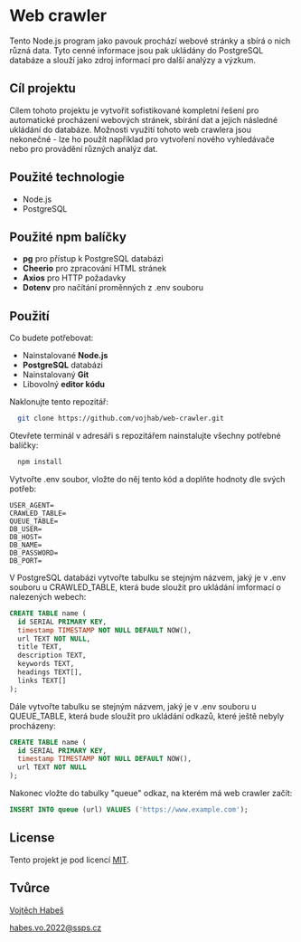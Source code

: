 # Web crawler

Tento Node.js program jako pavouk prochází webové stránky a sbírá o nich různá data. Tyto cenné informace jsou pak ukládány do PostgreSQL databáze a slouží jako zdroj informací pro další analýzy a výzkum.

## Cíl projektu

Cílem tohoto projektu je vytvořit sofistikované kompletní řešení pro automatické procházení webových stránek, sbírání dat a jejich následné ukládání do databáze. Možnosti využití tohoto web crawlera jsou nekonečné - lze ho použít například pro vytvoření nového vyhledávače nebo pro provádění různých analýz dat.

## Použité technologie

- Node.js
- PostgreSQL

## Použité npm balíčky

- **pg** pro přístup k PostgreSQL databázi
- **Cheerio** pro zpracování HTML stránek
- **Axios** pro HTTP požadavky
- **Dotenv** pro načítání proměnných z .env souboru

## Použití

Co budete potřebovat:

- Nainstalované **Node.js**
- **PostgreSQL** databázi
- Nainstalovaný **Git**
- Libovolný **editor kódu**

Naklonujte tento repozitář:

```bash
  git clone https://github.com/vojhab/web-crawler.git
```

Otevřete terminál v adresáři s repozitářem nainstalujte všechny potřebné balíčky:

```bash
  npm install
```

Vytvořte .env soubor, vložte do něj tento kód a doplňte hodnoty dle svých potřeb:

```
USER_AGENT=
CRAWLED_TABLE=
QUEUE_TABLE=
DB_USER=
DB_HOST=
DB_NAME=
DB_PASSWORD=
DB_PORT=
```

V PostgreSQL databázi vytvořte tabulku se stejným názvem, jaký je v .env souboru u CRAWLED_TABLE, která bude sloužit pro ukládání imformací o nalezených webech:

```sql
CREATE TABLE name (
  id SERIAL PRIMARY KEY,
  timestamp TIMESTAMP NOT NULL DEFAULT NOW(),
  url TEXT NOT NULL,
  title TEXT,
  description TEXT,
  keywords TEXT,
  headings TEXT[],
  links TEXT[]
);
```

Dále vytvořte tabulku se stejným názvem, jaký je v .env souboru u QUEUE_TABLE, která bude sloužit pro ukládání odkazů, které ještě nebyly procházeny:

```sql
CREATE TABLE name (
  id SERIAL PRIMARY KEY,
  timestamp TIMESTAMP NOT NULL DEFAULT NOW(),
  url TEXT NOT NULL
);
```

Nakonec vložte do tabulky "queue" odkaz, na kterém má web crawler začít:

```sql
INSERT INTO queue (url) VALUES ('https://www.example.com');
```

## License

Tento projekt je pod licencí [MIT](LICENSE).

## Tvůrce

[Vojtěch Habeš](https://www.github.com/vojhab)

habes.vo.2022@ssps.cz
